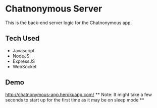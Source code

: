 # Chatnonymous Server
This is the back-end server logic for the Chatnonymous app.

## Tech Used
- Javascript
- NodeJS
- ExpressJS
- WebSocket

## Demo
http://chatnonymous-app.herokuapp.com/
** Note: It might take a few seconds to start up for the first time as it may be on sleep mode **
